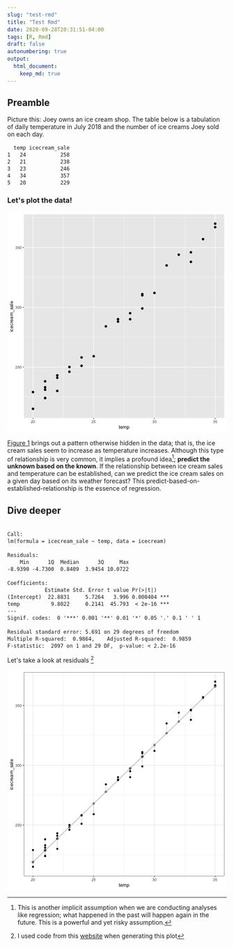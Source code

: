 ```yaml
---
slug: "test-rmd"
title: "Test Rmd"
date: 2020-09-28T20:31:51-04:00 
tags: [R, Rmd]
draft: false
autonumbering: true
output: 
  html_document:
    keep_md: true
---
```




## Preamble

Picture this: Joey owns an ice cream shop. The table below is a tabulation of daily temperature in July 2018 and the number of ice creams Joey sold on each day.




```
  temp icecream_sale
1   24           258
2   21           238
3   23           246
4   34           357
5   20           229
```

### Let's plot the data!

![Sales. A scatter plot of icecream sales and daily temperature](scatter-1.png "A scatter plot of icecream sales and daily temperature")

[Figure 1](#sales-figure) brings out a pattern otherwise hidden in the data; that is, the ice cream sales seem to increase as temperature increases. Although this type of relationship is very common, it implies a profound idea[^1]; **predict the unknown based on the known**. If the relationship between ice cream sales and temperature can be established, can we predict the ice cream sales on a given day based on its weather forecast? This predict-based-on-established-relationship is the essence of regression.

## Dive deeper


```

Call:
lm(formula = icecream_sale ~ temp, data = icecream)

Residuals:
    Min      1Q  Median      3Q     Max 
-8.9390 -4.7300  0.8409  3.9454 10.0722 

Coefficients:
            Estimate Std. Error t value Pr(>|t|)    
(Intercept)  22.8831     5.7264   3.996 0.000404 ***
temp          9.8022     0.2141  45.793  < 2e-16 ***
---
Signif. codes:  0 '***' 0.001 '**' 0.01 '*' 0.05 '.' 0.1 ' ' 1

Residual standard error: 5.691 on 29 degrees of freedom
Multiple R-squared:  0.9864,	Adjusted R-squared:  0.9859 
F-statistic:  2097 on 1 and 29 DF,  p-value: < 2.2e-16
```

Let's take a look at residuals [^2]


![residuals in a regression model](residuals-1.png "Residuals in a regression model")


[^1]: This is another implicit assumption when we are conducting analyses like regression; what happened in the past will happen again in the future. This is a powerful and yet risky assumption.

[^2]: I used code from this [website](https://drsimonj.svbtle.com/visualising-residuals) when generating this plot

